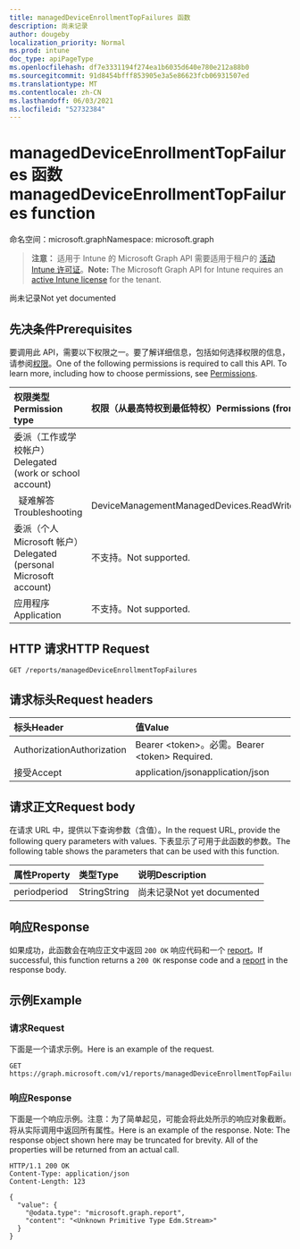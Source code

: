 ```yaml
---
title: managedDeviceEnrollmentTopFailures 函数
description: 尚未记录
author: dougeby
localization_priority: Normal
ms.prod: intune
doc_type: apiPageType
ms.openlocfilehash: df7e3331194f274ea1b6035d640e780e212a88b0
ms.sourcegitcommit: 91d8454bfff853905e3a5e86623fcb06931507ed
ms.translationtype: MT
ms.contentlocale: zh-CN
ms.lasthandoff: 06/03/2021
ms.locfileid: "52732384"
---
```

# <a name="manageddeviceenrollmenttopfailures-function"></a><span data-ttu-id="3560d-103">managedDeviceEnrollmentTopFailures 函数</span><span class="sxs-lookup"><span data-stu-id="3560d-103">managedDeviceEnrollmentTopFailures function</span></span>

<span data-ttu-id="3560d-104">命名空间：microsoft.graph</span><span class="sxs-lookup"><span data-stu-id="3560d-104">Namespace: microsoft.graph</span></span>

> <span data-ttu-id="3560d-105">**注意：** 适用于 Intune 的 Microsoft Graph API 需要适用于租户的 [活动 Intune 许可证](https://go.microsoft.com/fwlink/?linkid=839381)。</span><span class="sxs-lookup"><span data-stu-id="3560d-105">**Note:** The Microsoft Graph API for Intune requires an [active Intune license](https://go.microsoft.com/fwlink/?linkid=839381) for the tenant.</span></span>

<span data-ttu-id="3560d-106">尚未记录</span><span class="sxs-lookup"><span data-stu-id="3560d-106">Not yet documented</span></span>

## <a name="prerequisites"></a><span data-ttu-id="3560d-107">先决条件</span><span class="sxs-lookup"><span data-stu-id="3560d-107">Prerequisites</span></span>
<span data-ttu-id="3560d-p101">要调用此 API，需要以下权限之一。要了解详细信息，包括如何选择权限的信息，请参阅[权限](/graph/permissions-reference)。</span><span class="sxs-lookup"><span data-stu-id="3560d-p101">One of the following permissions is required to call this API. To learn more, including how to choose permissions, see [Permissions](/graph/permissions-reference).</span></span>

|<span data-ttu-id="3560d-110">权限类型</span><span class="sxs-lookup"><span data-stu-id="3560d-110">Permission type</span></span>|<span data-ttu-id="3560d-111">权限（从最高特权到最低特权）</span><span class="sxs-lookup"><span data-stu-id="3560d-111">Permissions (from most to least privileged)</span></span>|
|:---|:---|
|<span data-ttu-id="3560d-112">委派（工作或学校帐户）</span><span class="sxs-lookup"><span data-stu-id="3560d-112">Delegated (work or school account)</span></span>||
| <span data-ttu-id="3560d-113">&nbsp;&nbsp;疑难解答</span><span class="sxs-lookup"><span data-stu-id="3560d-113">&nbsp; &nbsp; Troubleshooting</span></span> | <span data-ttu-id="3560d-114">DeviceManagementManagedDevices.ReadWrite.All</span><span class="sxs-lookup"><span data-stu-id="3560d-114">DeviceManagementManagedDevices.ReadWrite.All</span></span>|
|<span data-ttu-id="3560d-115">委派（个人 Microsoft 帐户）</span><span class="sxs-lookup"><span data-stu-id="3560d-115">Delegated (personal Microsoft account)</span></span>|<span data-ttu-id="3560d-116">不支持。</span><span class="sxs-lookup"><span data-stu-id="3560d-116">Not supported.</span></span>|
|<span data-ttu-id="3560d-117">应用程序</span><span class="sxs-lookup"><span data-stu-id="3560d-117">Application</span></span>|<span data-ttu-id="3560d-118">不支持。</span><span class="sxs-lookup"><span data-stu-id="3560d-118">Not supported.</span></span>|

## <a name="http-request"></a><span data-ttu-id="3560d-119">HTTP 请求</span><span class="sxs-lookup"><span data-stu-id="3560d-119">HTTP Request</span></span>
<!-- {
  "blockType": "ignored"
}
-->
``` http
GET /reports/managedDeviceEnrollmentTopFailures
```

## <a name="request-headers"></a><span data-ttu-id="3560d-120">请求标头</span><span class="sxs-lookup"><span data-stu-id="3560d-120">Request headers</span></span>
|<span data-ttu-id="3560d-121">标头</span><span class="sxs-lookup"><span data-stu-id="3560d-121">Header</span></span>|<span data-ttu-id="3560d-122">值</span><span class="sxs-lookup"><span data-stu-id="3560d-122">Value</span></span>|
|:---|:---|
|<span data-ttu-id="3560d-123">Authorization</span><span class="sxs-lookup"><span data-stu-id="3560d-123">Authorization</span></span>|<span data-ttu-id="3560d-124">Bearer &lt;token&gt;。必需。</span><span class="sxs-lookup"><span data-stu-id="3560d-124">Bearer &lt;token&gt; Required.</span></span>|
|<span data-ttu-id="3560d-125">接受</span><span class="sxs-lookup"><span data-stu-id="3560d-125">Accept</span></span>|<span data-ttu-id="3560d-126">application/json</span><span class="sxs-lookup"><span data-stu-id="3560d-126">application/json</span></span>|

## <a name="request-body"></a><span data-ttu-id="3560d-127">请求正文</span><span class="sxs-lookup"><span data-stu-id="3560d-127">Request body</span></span>
<span data-ttu-id="3560d-128">在请求 URL 中，提供以下查询参数（含值）。</span><span class="sxs-lookup"><span data-stu-id="3560d-128">In the request URL, provide the following query parameters with values.</span></span>
<span data-ttu-id="3560d-129">下表显示了可用于此函数的参数。</span><span class="sxs-lookup"><span data-stu-id="3560d-129">The following table shows the parameters that can be used with this function.</span></span>

|<span data-ttu-id="3560d-130">属性</span><span class="sxs-lookup"><span data-stu-id="3560d-130">Property</span></span>|<span data-ttu-id="3560d-131">类型</span><span class="sxs-lookup"><span data-stu-id="3560d-131">Type</span></span>|<span data-ttu-id="3560d-132">说明</span><span class="sxs-lookup"><span data-stu-id="3560d-132">Description</span></span>|
|:---|:---|:---|
|<span data-ttu-id="3560d-133">period</span><span class="sxs-lookup"><span data-stu-id="3560d-133">period</span></span>|<span data-ttu-id="3560d-134">String</span><span class="sxs-lookup"><span data-stu-id="3560d-134">String</span></span>|<span data-ttu-id="3560d-135">尚未记录</span><span class="sxs-lookup"><span data-stu-id="3560d-135">Not yet documented</span></span>|



## <a name="response"></a><span data-ttu-id="3560d-136">响应</span><span class="sxs-lookup"><span data-stu-id="3560d-136">Response</span></span>
<span data-ttu-id="3560d-137">如果成功，此函数会在响应正文中返回 `200 OK` 响应代码和一个 [report](../resources/intune-shared-report.md)。</span><span class="sxs-lookup"><span data-stu-id="3560d-137">If successful, this function returns a `200 OK` response code and a [report](../resources/intune-shared-report.md) in the response body.</span></span>

## <a name="example"></a><span data-ttu-id="3560d-138">示例</span><span class="sxs-lookup"><span data-stu-id="3560d-138">Example</span></span>
### <a name="request"></a><span data-ttu-id="3560d-139">请求</span><span class="sxs-lookup"><span data-stu-id="3560d-139">Request</span></span>
<span data-ttu-id="3560d-140">下面是一个请求示例。</span><span class="sxs-lookup"><span data-stu-id="3560d-140">Here is an example of the request.</span></span>
``` http
GET https://graph.microsoft.com/v1/reports/managedDeviceEnrollmentTopFailures(period='parameterValue')
```

### <a name="response"></a><span data-ttu-id="3560d-141">响应</span><span class="sxs-lookup"><span data-stu-id="3560d-141">Response</span></span>
<span data-ttu-id="3560d-p103">下面是一个响应示例。注意：为了简单起见，可能会将此处所示的响应对象截断。将从实际调用中返回所有属性。</span><span class="sxs-lookup"><span data-stu-id="3560d-p103">Here is an example of the response. Note: The response object shown here may be truncated for brevity. All of the properties will be returned from an actual call.</span></span>
``` http
HTTP/1.1 200 OK
Content-Type: application/json
Content-Length: 123

{
  "value": {
    "@odata.type": "microsoft.graph.report",
    "content": "<Unknown Primitive Type Edm.Stream>"
  }
}
```










